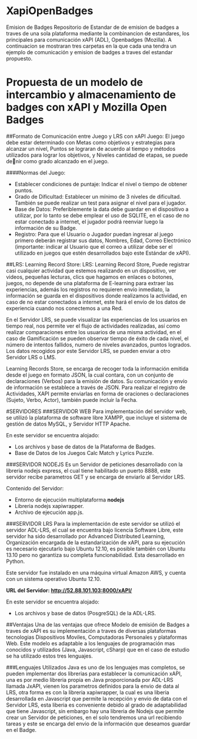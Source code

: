 ﻿# XapiOpenBadges
Emision de Badges
Repositorio de Estandar de de emision de badges a traves de una sola plataforma mediante la combinancion de estandares, los principales para comunicación xAPI (ADL), Openbadges (Mozilla). A continuacion se mostraran tres carpetas en la que cada una tendra un ejemplo de comunicación y emision de badges a traves del estandar propuesto. 

# Propuesta de un modelo de intercambio y almacenamiento de badges con xAPI y Mozilla Open Badges

##Formato de Comunicación entre Juego y LRS con xAPI
Juego: El juego debe estar determinado con Metas como objetivos y estrategias para alcanzar un nivel, Puntos se lograran de acuerdo al tiempo y métodos utilizados para lograr los objetivos, y Niveles cantidad de etapas, se puede denir como grado alcanzado en el juego.

####Normas del Juego:
* Establecer condiciones de puntaje: Indicar el nivel o tiempo de obtener puntos.
* Grado de Dificultad: Establecer un mínimo de 3 niveles de dificultad. También se puede realizar un test para asignar el nivel para el jugador.
* Base de Datos: Preferiblemente la data debe guardar en el dispositivo a utilizar, por lo tanto se debe emplear el uso de SQLITE, en el caso de no estar conectado a internet, el jugador podrá reenviar luego la
información de su Badge.
* Registro: Para que el Usuario o Jugador puedan ingresar al juego primero deberán registrar sus datos, Nombres, Edad, Correo Electrónico (importante: indicar al Usuario que el correo a utilizar debe ser el utilizado en juegos que estén desarrollados bajo este Estándar de xAPI).

##LRS: Learning Record Store:
LRS: Learning Record Store, Puede registrar casi cualquier actividad que estemos realizando en un dispositivo, ver videos, pequeñas lecturas, clics que hagamos en enlaces o botones, juegos, no depende de una plataforma de E-learning para extraer las experiencias, además los registros no requieren envío inmediato, la información se guarda en el dispositivos donde realizamos la actividad, en caso de no estar conectados a internet, este hará el envío de los datos de experiencia cuando nos conectemos a una Red.

En el Servidor LRS, se puede visualizar las experiencias de los usuarios en tiempo real, nos permite ver el flujo de actividades realizadas, así como realizar comparaciones entre los usuarios de una misma actividad, en el caso de Gamificación se pueden observar tiempo de éxito de cada nivel, el número de intentos fallidos, numero de niveles avanzados, puntos logrados. Los datos recogidos por este Servidor LRS, se pueden enviar a otro Servidor LRS o LMS.

Learning Records Store, se encarga de recoger toda la información emitida desde el juego en formato JSON, la cual contara, con un conjunto de declaraciones (Verbos) para la emisión de datos. Su comunicación y envío de información se establece a través de JSON. Para realizar el registro de Actividades, XAPI permite enviarlas en forma de oraciones o declaraciones (Sujeto, Verbo, Actor), también puede incluir la Fecha.


#SERVIDORES
###SERVIDOR WEB
Para implementación del servidor web, se utilizó la plataforma de software
libre XAMPP, que incluye el sistema de gestión de datos MySQL, y
Servidor HTTP Apache.

En este servidor se encuentra alojado:
* Los archivos y base de datos de la Plataforma de Badges.
* Base de Datos de los Juegos Calc Match y Lyrics Puzzle.

###SERVIDOR NODEJS
Es un Servidor de peticiones desarrollado con la libreria nodejs express, el cual tiene habilitado un puerto 8888, este servidor recibe parametros GET y se encarga de enviarlo al Servidor LRS.

Contenido del Servidor:
* Entorno de ejecución multiplataforma **nodejs**
* Libreria nodejs xapiwrapper.
* Archivo de ejecución app.js.


###SERVIDOR LRS
Para la implementación de este servidor se utilizó el servidor ADL-LRS, el cual se encuentra bajo licencia Software Libre, este servidor ha sido desarrollado por Advanced Distributed Learning, Organización encargada de la estandarización de xAPI, para su ejecución es necesario ejecutarlo bajo Ubuntu 12.10, es posible también con Ubuntu 13.10 pero no garantiza su completa funcionabilidad. Esta desarrollado en Python.

Este servidor fue instalado en una máquina virtual Amazon AWS, y cuenta con un sistema operativo Ubuntu 12.10.

**URL del Servidor: http://52.88.101.103:8000/xAPI/**

En este servidor se encuentra alojado:
* Los archivos y base de datos (PosgreSQL) de la ADL-LRS.

##Ventajas
Una de las ventajas que ofrece Modelo de emisión de Badges a traves de xAPI es su implementación a traves de diversas plataformas tecnologias Dispositivos Moviles, Computadoras Personales y plataformas Web. Este modelo es adaptable a los lenguajes de programación mas conocidos y utilizados (Java, Javascript, cSharp) que en el caso de estudio se ha utilizado estos tres lenguajes.

###Lenguajes Utilizados
 Java es uno de los lenguajes mas completos, se pueden implementar dos librerias para establecer la comunicación xAPI, una es por medio libreria propia en Java proporcionada por ADL-LRS llamada JxAPI, vienen los parametros definidos para la envio de data al LRS, otra forma es con la libreria xapiwrapper, la cual es una liberia desarrollada en Javascript que permite la recepción y envio de data con el Servidor LRS, esta liberia es conveniente debido al grado de adaptabilidad que tiene Javascript, sin embargo hay una libreria de Nodejs que permite crear un Servidor de peticiones, en el solo tendremos una url recibiendo tareas y este se encarga del envio de la información que deseamos guardar en el Badge.
